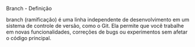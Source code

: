 Branch - Definição

branch (ramificação) é uma linha independente de desenvolvimento em um sistema de controle de versão, como o Git. Ela permite que você trabalhe em novas funcionalidades, correções de bugs ou experimentos sem afetar o código principal.